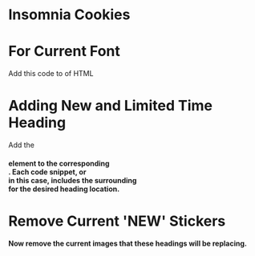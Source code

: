 # Insomnia Cookies

# For Current Font
Add this code to <head> of HTML

# Adding New and Limited Time Heading
Add the <h4> element to the corresponding <div>. Each code snippet, or <div> in this case, includes the surrounding <div> for the desired heading location. 


# Remove Current 'NEW' Stickers
Now remove the current images that these headings will be replacing.
